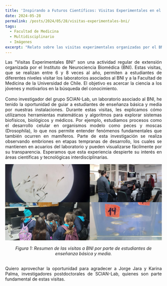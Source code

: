 ```yaml
---
title: 'Inspirando a Futuros Científicos: Visitas Experimentales en el Instituto de Neurociencia Biomédica'
date: 2024-05-28
permalink: /posts/2024/05/28/visitas-experimentales-bni/
tags:
  - Facultad de Medicina
  - Multidisciplinario
  - Imágenes
excerpt: "Relato sobre las visitas experimentales organizadas por el BNI y la participación del SCIAN-Lab para acercar la ciencia a estudiantes escolares."
---
```


<div style="text-align: justify;">Las “Visitas Experimentales BNI” son una actividad regular de extensión organizada por el Instituto de Neurociencia Biomédica (BNI). Estas visitas, que se realizan entre 6 y 8 veces al año, permiten a estudiantes de diferentes niveles visitar los laboratorios asociados al BNI y a la Facultad de Medicina de la Universidad de Chile. El objetivo es acercar la ciencia a los jóvenes y motivarlos en la búsqueda del conocimiento.</div>


<br>
<div style="text-align: justify;">Como investigador del grupo SCIAN-Lab, un laboratorio asociado al BNI, he tenido la oportunidad de guiar a estudiantes de enseñanza básica y media por nuestras instalaciones. Durante estas visitas, les explicamos cómo utilizamos herramientas matemáticas y algoritmos para explorar sistemas biofísicos, biológicos y médicos. Por ejemplo, estudiamos procesos como el desarrollo celular en organismos modelo como peces y moscas (Drosophila), lo que nos permite entender fenómenos fundamentales que también ocurren en mamíferos. Parte de esta investigación se realiza observando embriones en etapas tempranas de desarrollo, los cuales se mantienen en acuarios del laboratorio y pueden visualizarse fácilmente por su transparencia. Esperamos que esta experiencia despierte su interés en áreas científicas y tecnológicas interdisciplinarias.</div>

<p align="center">
  <p align="center">
  <img src="/files/Visita_2024.jpeg" alt="Estudiantes escolares visitan el BNI como parte del programa de visitas experimentales">
</p>
<p align="center">
  <em>Figura 1: Resumen de las visitas a BNI por parte de estudiantes de enseñanza básica y media.</em>
</p>


<br>
<div style="text-align: justify;">Quiero aprovechar la oportunidad para agradecer a Jorge Jara y Karina Palma, investigadores postdoctorales de SCIAN-Lab, quienes son parte fundamental de estas visitas.</div>
